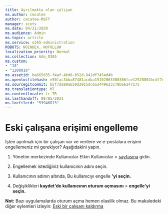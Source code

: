 ```yaml
---
title: Ayrılmakta olan çalışan
ms.author: cmcatee
author: cmcatee-MSFT
manager: scotv
ms.date: 04/21/2020
ms.audience: Admin
ms.topic: article
ms.service: o365-administration
ROBOTS: NOINDEX, NOFOLLOW
localization_priority: Normal
ms.collection: Adm_O365
ms.custom:
- "18"
- "1200010"
ms.assetid: ba665d35-f4af-4bd0-b52d-841df7454d4b
ms.openlocfilehash: e50fac3bba87481acdba15102063300366fce12528802bcdf7d8cdf146807e3f
ms.sourcegitcommit: b5f7da89a650d2915dc652449623c78be6247175
ms.translationtype: MT
ms.contentlocale: tr-TR
ms.lasthandoff: 08/05/2021
ms.locfileid: "53946813"
---
```

# <a name="block-access-to-a-former-employee"></a>Eski çalışana erişimi engelleme

İşten ayrılmak için bir çalışan var ve verilere ve e-postalara erişimi engellemeniz mi gerekiyor? Aşağıdakini yapın.
  
1. Yönetim merkezinde Kullanıcılar Etkin  Kullanıcılar \> [sayfasına](https://go.microsoft.com/fwlink/p/?linkid=834822) gidin.

2. Engellemek istediğiniz kullanıcının adını seçin.

3. Kullanıcının adının altında, Bu kullanıcıyı engelle **'yi seçin.**

4. Değişiklikleri **kaydet'de kullanıcının oturum açmasını** \> **engelle'yi seçin.**

**Not:** Bazı uygulamalarda oturum açma hemen olasilik olmaz. Bu makaledeki diğer eylemleri izleyin: [Eski bir çalışanı kaldırma](https://docs.microsoft.com/microsoft-365/admin/add-users/remove-former-employee)